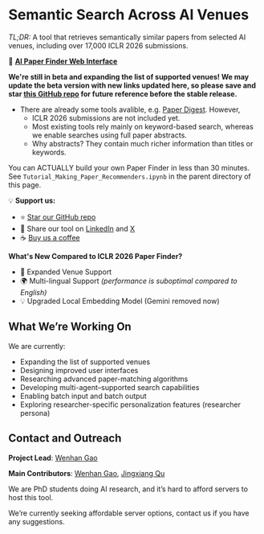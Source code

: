 # Semantic Search Across AI Venues

*TL;DR:* A tool that retrieves semantically similar papers from selected AI venues, including over 17,000 ICLR 2026 submissions.

🔗 **[AI Paper Finder Web Interface](https://b67491c9b7c1a4f083.gradio.live)**

**We're still in beta and expanding the list of supported venues! We may update the beta version with new links updated here, so please save and star [this GitHub repo](https://github.com/wenhangao21/ICLR26_Paper_Finder) for future reference before the stable release.**

- There are already some tools avalible, e.g. [Paper Digest](https://www.paperdigest.org/). However,
	- ICLR 2026 submissions are not included yet.
	- Most existing tools rely mainly on keyword-based search, whereas we enable searches using full paper abstracts.
	- Why abstracts? They contain much richer information than titles or keywords.


You can ACTUALLY build your own Paper Finder in less than 30 minutes. See `Tutorial_Making_Paper_Recommenders.ipynb` in the parent directory of this page.

💡 **Support us:**

* ⭐ [Star our GitHub repo](https://github.com/wenhangao21/ICLR26_Paper_Finder)
* 🔗 Share our tool on [LinkedIn](https://www.linkedin.com/in/wenhan-gao-2311611b4/) and [X](https://x.com/Wenhanacademia)
* ☕ [Buy us a coffee](https://buymeacoffee.com/wenhanacado)

**What's New Compared to ICLR 2026 Paper Finder?**
- 🧭 Expanded Venue Support
- 🌍 Multi-lingual Support *(performance is suboptimal compared to English)*
- 💡 Upgraded Local Embedding Model (Gemini removed now)

## What We’re Working On

We are currently:

* Expanding the list of supported venues
* Designing improved user interfaces
* Researching advanced paper-matching algorithms
* Developing multi-agent–supported search capabilities
* Enabling batch input and batch output
* Exploring researcher-specific personalization features (researcher persona)


## Contact and Outreach

**Project Lead**: [Wenhan Gao](https://wenhangao21.github.io/)

**Main Contributors**: [Wenhan Gao](https://wenhangao21.github.io/), [Jingxiang Qu](https://qujx.github.io/)

We are PhD students doing AI research, and it’s hard to afford servers to host this tool.

We’re currently seeking affordable server options, contact us if you have any suggestions.

